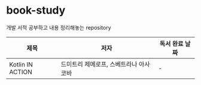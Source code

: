 # book-study
개발 서적 공부하고 내용 정리해놓는 repository

|제목|저자|독서 완료 날짜|
|------|---|---|
|Kotlin IN ACTION|드미트리 제메로프, 스베트라나 아사코바|-|
